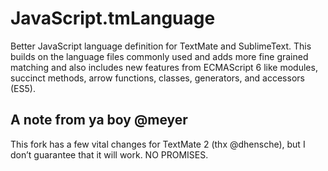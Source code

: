 # JavaScript.tmLanguage
Better JavaScript language definition for TextMate and SublimeText. This builds on the language files commonly used and adds more fine grained matching and also includes new features from ECMAScript 6 like modules, succinct methods, arrow functions, classes, generators, and accessors (ES5).

## A note from ya boy @meyer

This fork has a few vital changes for TextMate 2 (thx @dhensche), but I don’t guarantee that it will work. NO PROMISES.